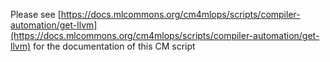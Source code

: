 Please see [https://docs.mlcommons.org/cm4mlops/scripts/compiler-automation/get-llvm](https://docs.mlcommons.org/cm4mlops/scripts/compiler-automation/get-llvm) for the documentation of this CM script
